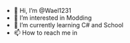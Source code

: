 - 👋 Hi, I’m @Wael1231
- 👀 I’m interested in Modding
- 🌱 I’m currently learning C# and School
- 📫 How to reach me in

<!---
Wael1231/Wael1231 is a ✨ special ✨ repository because its `README.md` (this file) appears on your GitHub profile.
You can click the Preview link to take a look at your changes.
--->

